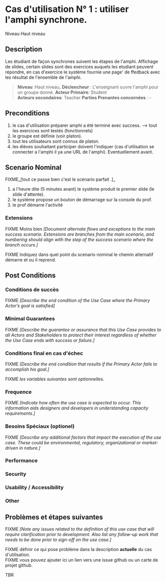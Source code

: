 # Cas d'utilisation N° 1 :  utiliser l'amphi synchrone.

Niveau Haut niveau

##  Description

Les étudiant de façon synchrones suivent les étapes de l'amphi. 
Affichage de slides, certain slides sont des exercices auquels les etudiant peuvent répondre, en cas d'exercice le système fournie une page' de ffedback avec les résultat de l'ensemble de l'amphi.


> **Niveau** :Haut niveau, 
> **Déclencheur** : L'enseignant ouvre l'amphi pour un groupe donné.
> **Acteur Primaire**:  Student  
> **Acteurs secondaires**: Teacher
> **Parties Prenantes concernées** : -   
 
 
## Preconditions

1) le cas d'utilisation préparer amphi a été terminé avec success.
    --> tout les exercices sont testés (fonctionnels)
2) le groupe est définie (voir platon).
3) tout les utilisateurs sont connus de platon.
4) les élèves souhaitant participer doivent l'indiquer (cas d'utilisation se connecter a l'amphi il ya une URL de l'amphi). Eventuellement avant. 


## Scenario Nominal

FIXME_[tout ce passe bien c'est le scénario parfait .]_

1. a l'heure dite (5 minutes avant) le système produit le premier slide (le slide d'attente).
2. le système propose un bouton de démarrage sur la console du prof.
3. le prof démarre l'activité


### Extensions
FIXME Moins bien _[Document alternate flows and exceptions to the main success scenario. Extensions are branches from the main scenario, and numbering should align with the step of the success scenario where the branch occurs.]_

FIXME Indiquez dans quel point du scenario nominal le chemin alternatif démarre et ou il reprend.


## Post Conditions
### Conditions de succès 
FIXME _[Describe the end condition of the Use Case where the Primary Actor’s goal is satisfied]_

### Minimal Guarantees
FIXME _[Describe the guarantee or assurance that this Use Case provides to all Actors and Stakeholders to protect their interest regardless of whether the Use Case ends with success or failure.]_

### Conditions final en cas d'échec
FIXME _[Describe the end condition that results if the Primary Actor fails to accomplish his goal.]_


FIXME _les variables suivantes sont optionnelles._

### Frequence
FIXME _[Indicate how often the use case is expected to occur. This information aids designers and developers in understanding capacity requirements.]_   
### Besoins Spéciaux (optionel)  
FIXME _[Describe any additional factors that impact the execution of the use case. These could be environmental, regulatory, organizational or market-driven in nature.]_  
### Performance  
### Security  
### Usability / Accessibility  
### Other  

##  Problèmes et étapes suivantes  
FIXME _[Note any issues related to the definition of this use case that will require clarification prior to development. Also list any follow-up work that needs to be done prior to sign-off on the use case.]_  

FIXME définir ce qui pose problème dans la description **actuelle** du cas d'utilisation.  
FIXME vous pouvez ajouter ici un lien vers une issue github ou un carte de projet github.

TBR
